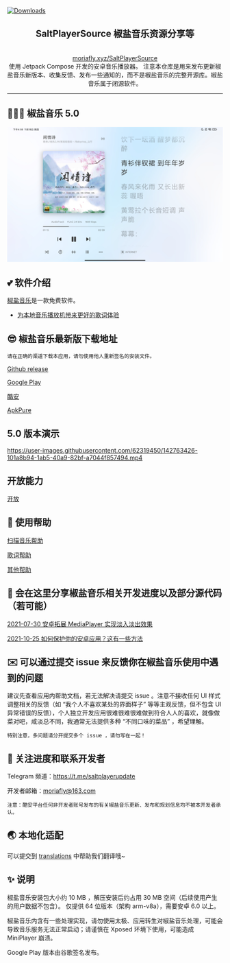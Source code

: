 [![Downloads](https://img.shields.io/badge/%E7%B4%AF%E8%AE%A1%E7%94%A8%E6%88%B7%20cumulative%20users-92k%2B-brightgreen)](https://github.com/Moriafly/SaltPlayerSource/releases/latest)

<div align="center">  
    <h2>SaltPlayerSource 椒盐音乐资源分享等</h2>
    <br>
    <a href="http://moriafly.xyz/SaltPlayerSource/index.html#/" target="_blank">moriafly.xyz/SaltPlayerSource</a>

<br>
使用 Jetpack Compose 开发的安卓音乐播放器。
注意本仓库是用来发布更新椒盐音乐新版本、收集反馈、发布一些通知的，而不是椒盐音乐的完整开源库。椒盐音乐属于闭源软件。
</div>

---

## 🌈🌈🌈 椒盐音乐 5.0

![平板模式](images/v5_pad_ui_light.jpg)

## 💕 软件介绍

[椒盐音乐](https://moriafly.xyz/SaltPlayerSource/index.html#/)是一款免费软件。

- [为本地音乐播放机带来更好的歌词体验](help/lyrics.md)

## 😎 椒盐音乐最新版下载地址

`请在正确的渠道下载本应用，请勿使用他人重新签名的安装文件。`

[Github release](https://github.com/Moriafly/SaltPlayerSource/releases)

[Google Play](https://play.google.com/store/apps/details?id=com.salt.music)

[酷安](https://www.coolapk.com/apk/284064)

[ApkPure](https://apkpure.com/p/com.salt.music)

## 5.0 版本演示

https://user-images.githubusercontent.com/62319450/142763426-101a8b94-1ab5-40a9-82bf-a7044f857494.mp4

## 开放能力

[开放](open/open.md)

## 🍨 使用帮助

[扫描音乐帮助](help/scanmusic.md)

[歌词帮助](help/lyrics.md)

[其他帮助](help/other.md)

## 🌈 会在这里分享椒盐音乐相关开发进度以及部分源代码（若可能）

[2021-07-30 安卓拓展 MediaPlayer 实现淡入淡出效果](https://blog.csdn.net/Moriafly/article/details/119251186)

[2021-10-25 如何保护你的安卓应用？这有一些方法](https://blog.csdn.net/Moriafly/article/details/120953086)

## ✉️ 可以通过提交 issue 来反馈你在椒盐音乐使用中遇到的问题

建议先查看应用内帮助文档，若无法解决请提交 issue 。注意不接收任何 UI 样式调整相关的反馈（如 “我个人不喜欢某处的界面样子” 等等主观反馈，但不包含 UI 异常错误的反馈），个人独立开发应用很难很难很难做到符合人人的喜欢，就像做菜对吧，咸淡总不同，我通常无法提供多种 “不同口味的菜品” ，希望理解。

`特别注意，多问题请分开提交多个 issue ，请勿写在一起！`

## 📧 关注进度和联系开发者

Telegram 频道：https://t.me/saltplayerupdate

开发者邮箱：moriafly@163.com

`注意：酷安平台任何非开发者账号发布的有关椒盐音乐更新、发布和规划信息均不被本开发者承认。`

## 🌏 本地化适配

可以提交到 [translations](https://github.com/Moriafly/SaltPlayerSource/tree/main/translations) 中帮助我们翻译哦~

## ✨ 说明

椒盐音乐安装包大小约 10 MB ，解压安装后约占用 30 MB 空间（后续使用产生的用户数据不包含）。
仅提供 64 位版本（架构 arm-v8a），需要安卓 6.0 以上。

椒盐音乐内含有一些处理实现，请勿使用太极、应用转生对椒盐音乐处理，可能会导致音乐服务无法正常启动；请谨慎在 Xposed 环境下使用，可能造成 MiniPlayer 崩溃。

Google Play 版本由谷歌签名发布。